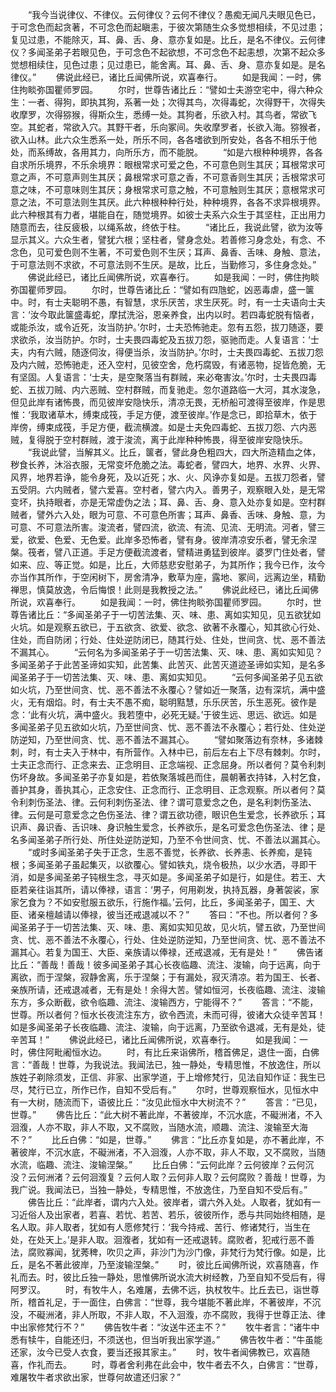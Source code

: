 <!-- { "loadSidebar": true } -->
　　“我今当说律仪、不律仪。云何律仪？云何不律仪？愚痴无闻凡夫眼见色已，于可念色而起贪著，不可念色而起瞋恚，于彼次第随生众多觉想相续，不见过患；复见过患，不能除灭，耳、鼻、舌、身、意亦复如是。比丘，是名不律仪。云何律仪？多闻圣弟子若眼见色，于可念色不起欲想，不可念色不起恚想，次第不起众多觉想相续住，见色过患；见过患已，能舍离。耳、鼻、舌、身、意亦复如是。是名律仪。”
　　佛说此经已，诸比丘闻佛所说，欢喜奉行。
　　如是我闻：一时，佛住拘睒弥国瞿师罗园。
　　尔时，世尊告诸比丘：“譬如士夫游空宅中，得六种众生：一者、得狗，即执其狗，系著一处；次得其鸟，次得毒蛇，次得野干，次得失收摩罗，次得猕猴，得斯众生，悉缚一处。其狗者，乐欲入村。其鸟者，常欲飞空。其蛇者，常欲入穴。其野干者，乐向冢间。失收摩罗者，长欲入海。猕猴者，欲入山林。此六众生悉系一处，所乐不同，各各嗜欲到所安处，各各不相乐于他处，而系缚故，各用其力，向所乐方，而不能脱。
　　“如是六根种种境界，各各自求所乐境界，不乐余境界：眼根常求可爱之色，不可意色则生其厌；耳根常求可意之声，不可意声则生其厌；鼻根常求可意之香，不可意香则生其厌；舌根常求可意之味，不可意味则生其厌；身根常求可意之触，不可意触则生其厌；意根常求可意之法，不可意法则生其厌。此六种根种种行处，种种境界，各各不求异根境界。此六种根其有力者，堪能自在，随觉境界。如彼士夫系六众生于其坚柱，正出用力随意而去，往反疲极，以绳系故，终依于柱。
　　“诸比丘，我说此譬，欲为汝等显示其义。六众生者，譬犹六根；坚柱者，譬身念处。若善修习身念处，有念、不念色，见可爱色则不生著，不可爱色则不生厌；耳声、鼻香、舌味、身触、意法，于可意法则不求欲，不可意法则不生厌。是故，比丘，当勤修习，多住身念处。”
　　佛说此经已，诸比丘闻佛所说，欢喜奉行。
　　如是我闻：一时，佛住拘睒弥国瞿师罗园。
　　尔时，世尊告诸比丘：“譬如有四虺蛇，凶恶毒虐，盛一箧中。时，有士夫聪明不愚，有智慧，求乐厌苦，求生厌死。时，有一士夫语向士夫言：‘汝今取此箧盛毒蛇，摩拭洗浴，恩亲养食，出内以时。若四毒蛇脱有恼者，或能杀汝，或令近死，汝当防护。’尔时，士夫恐怖驰走。忽有五怨，拔刀随逐，要求欲杀，汝当防护。尔时，士夫畏四毒蛇及五拔刀怨，驱驰而走。人复语言：‘士夫，内有六贼，随逐伺汝，得便当杀，汝当防护。’尔时，士夫畏四毒蛇、五拔刀怨及内六贼，恐怖驰走，还入空村，见彼空舍，危朽腐毁，有诸恶物，捉皆危脆，无有坚固。人复语言：‘士夫，是空聚落当有群贼，来必奄害汝。’尔时，士夫畏四毒蛇、五拔刀贼、内六恶贼、空村群贼，而复驰走。忽尔道路临一大河，其水浚急，但见此岸有诸怖畏，而见彼岸安隐快乐，清凉无畏，无桥船可渡得至彼岸，作是思惟：‘我取诸草木，缚束成筏，手足方便，渡至彼岸。’作是念已，即拾草木，依于岸傍，缚束成筏，手足方便，截流横渡。如是士夫免四毒蛇、五拔刀怨、六内恶贼，复得脱于空村群贼，渡于浚流，离于此岸种种怖畏，得至彼岸安隐快乐。
　　“我说此譬，当解其义。比丘，箧者，譬此身色粗四大，四大所造精血之体，秽食长养，沐浴衣服，无常变坏危脆之法。毒蛇者，譬四大，地界、水界、火界、风界，地界若诤，能令身死，及以近死；水、火、风诤亦复如是。五拔刀怨者，譬五受阴。六内贼者，譬六爱喜。空村者，譬六内入。善男子，观察眼入处，是无常变坏，执持眼者，亦是无常虚伪之法；耳、鼻、舌、身、意入处亦复如是。空村群贼者，譬外六入处，眼为可意、不可意色所害；耳声、鼻香、舌味、身触、意，为可意、不可意法所害。浚流者，譬四流，欲流、有流、见流、无明流。河者，譬三爱，欲爱、色爱、无色爱。此岸多恐怖者，譬有身。彼岸清凉安乐者，譬无余涅槃。筏者，譬八正道。手足方便截流渡者，譬精进勇猛到彼岸。婆罗门住处者，譬如来、应、等正觉。如是，比丘，大师慈悲安慰弟子，为其所作；我今已作，汝今亦当作其所作，于空闲树下，房舍清净，敷草为座，露地、冢间，远离边坐，精勤禅思，慎莫放逸，令后悔恨！此则是我教授之法。”
　　佛说此经已，诸比丘闻佛所说，欢喜奉行。
　　如是我闻：一时，佛住拘睒弥国瞿师罗园。
　　尔时，世尊告诸比丘：“多闻圣弟子于一切苦法集、灭、味、患、离如实知见，见五欲犹如火坑。如是观察五欲已，于五欲贪、欲爱、欲念、欲著不永覆心，知其欲心行处、住处，而自防闭；行处、住处逆防闭已，随其行处、住处，世间贪、忧、恶不善法不漏其心。
　　“云何名为多闻圣弟子于一切苦法集、灭、味、患、离如实知见？多闻圣弟子于此苦圣谛如实知，此苦集、此苦灭、此苦灭道迹圣谛如实知，是名多闻圣弟子于一切苦法集、灭、味、患、离如实知见。
　　“云何多闻圣弟子见五欲如火坑，乃至世间贪、忧、恶不善法不永覆心？譬如近一聚落，边有深坑，满中盛火，无有烟焰。时，有士夫不愚不痴，聪明黠慧，乐乐厌苦，乐生恶死。彼作是念：‘此有火坑，满中盛火。我若堕中，必死无疑。’于彼生远、思远、欲远。如是多闻圣弟子见五欲如火坑，乃至世间贪、忧、恶不善法不永覆心；若行处、住处逆防逆知，乃至世间贪、忧、恶不善法不漏其心。
　　“譬如聚落边有奈林，多诸棘刺，时，有士夫入于林中，有所营作。入林中已，前后左右上下尽有棘刺。尔时，士夫正念而行、正念来去、正念明目、正念端视、正念屈身。所以者何？莫令利刺伤坏身故。多闻圣弟子亦复如是，若依聚落城邑而住，晨朝著衣持钵，入村乞食，善护其身，善执其心，正念安住、正念而行、正念明目、正念观察。所以者何？莫令利刺伤圣法、律。云何利刺伤圣法、律？谓可意爱念之色，是名利刺伤圣法、律。云何是可意爱念之色伤圣法、律？谓五欲功德，眼识色生爱念，长养欲乐；耳识声、鼻识香、舌识味、身识触生爱念，长养欲乐，是名可爱念色伤圣法、律；是名多闻圣弟子所行处、所住处逆防逆知，乃至不令世间贪、忧、不善法以漏其心。
　　“或时多闻圣弟子失于正念，生恶不善觉，长养欲、长养恚、长养痴，是钝根；多闻圣弟子虽起集灭，以欲覆心。譬如铁丸，烧令极热，以少水洒，寻即干消，如是多闻圣弟子钝根生念，寻灭如是。多闻圣弟子如是行，如是住。若王、大臣若亲往诣其所，请以俸禄，语言：‘男子，何用剃发，执持瓦器，身著袈裟，家家乞食为？不如安慰服五欲乐，行施作福。’云何，比丘，多闻圣弟子，国王、大臣、诸亲檀越请以俸禄，彼当还戒退减以不？”
　　答曰：“不也。所以者何？多闻圣弟子于一切苦法集、灭、味、患、离如实知见故，见火坑，譬五欲，乃至世间贪、忧、恶不善法不永覆心，行处、住处逆防逆知，乃至世间贪、忧、恶不善法不漏其心。若复为国王、大臣、亲族请以俸禄，还戒退减，无有是处！”
　　佛告诸比丘：“善哉！善哉！彼多闻圣弟子其心长夜临趣、流注、浚输，向于远离，向于离欲，而于涅槃，寂静舍离，乐于涅槃；于有漏处，寂灭清凉。若为国王、长者、亲族所请，还戒退减者，无有是处！余得大苦。譬如恒河，长夜临趣、流注、浚输东方，多众断截，欲令临趣、流注、浚输西方，宁能得不？”
　　答言：“不能，世尊。所以者何？恒水长夜流注东方，欲令西流，未而可得，彼诸大众徒辛苦耳！如是多闻圣弟子长夜临趣、流注、浚输，向于远离，乃至欲令退减，无有是处，徒辛苦耳！”
　　佛说此经已，诸比丘闻佛所说，欢喜奉行。
　　如是我闻：一时，佛住阿毗阇恒水边。
　　时，有比丘来诣佛所，稽首佛足，退住一面，白佛言：“善哉！世尊，为我说法。我闻法已，独一静处，专精思惟，不放逸住，所以族姓子剃除须发，正信、非家、出家学道，于上增修梵行，见法自知作证：我生已尽，梵行已立，所作已作，自知不受后有。”
　　尔时，世尊观察恒水，见恒水中有一大树，随流而下，语彼比丘：“汝见此恒水中大树流不？”
　　答言：“已见，世尊。”
　　佛告比丘：“此大树不著此岸，不著彼岸，不沉水底，不礙洲渚，不入洄澓，人亦不取，非人不取，又不腐败，当随水流，顺趣、流注、浚输至大海不？”
　　比丘白佛：“如是，世尊。”
　　佛言：“比丘亦复如是，亦不著此岸，不著彼岸，不沉水底，不礙洲渚，不入洄澓，人亦不取，非人不取，又不腐败，当随水流，临趣、流注、浚输涅槃。”
　　比丘白佛：“云何此岸？云何彼岸？云何沉没？云何洲渚？云何洄澓复？云何人取？云何非人取？云何腐败？善哉！世尊，为我广说。我闻法已，当独一静处，专精思惟，不放逸住，乃至自知不受后有。”
　　佛告比丘：“此岸者，谓内六入处。彼岸者，谓六外入处。人取者，犹如有一习近俗人及出家者，若喜、若忧、若苦、若乐，彼彼所作，悉与共同始终相随，是名人取。非人取者，犹如有人愿修梵行：‘我今持戒、苦行、修诸梵行，当生在处，在处天上。’是非人取。洄澓者，犹如有一还戒退转。腐败者，犯戒行恶不善法，腐败寡闻，犹莠稗，吹贝之声，非沙门为沙门像，非梵行为梵行像。如是，比丘，是名不著此彼岸，乃至浚输涅槃。”
　　时，彼比丘闻佛所说，欢喜随喜，作礼而去。时，彼比丘独一静处，思惟佛所说水流大树经教，乃至自知不受后有，得阿罗汉。
　　时，有牧牛人，名难屠，去佛不远，执杖牧牛。比丘去已，诣世尊所，稽首礼足，于一面住，白佛言：“世尊，我今堪能不著此岸，不著彼岸，不沉没，不礙洲渚，非人所取，不非人取，不入洄澓，亦不腐败，我得于世尊正法、律中出家修梵行不？”
　　佛告牧牛者：“汝送牛还主不？”
　　牧牛者言：“诸牛中悉有犊牛，自能还归，不须送也，但当听我出家学道。”
　　佛告牧牛者：“牛虽能还家，汝今已受人衣食，要当还报其家主。”
　　时，牧牛者闻佛教已，欢喜随喜，作礼而去。
　　时，尊者舍利弗在此会中，牧牛者去不久，白佛言：“世尊，难屠牧牛者求欲出家，世尊何故遣还归家？”
